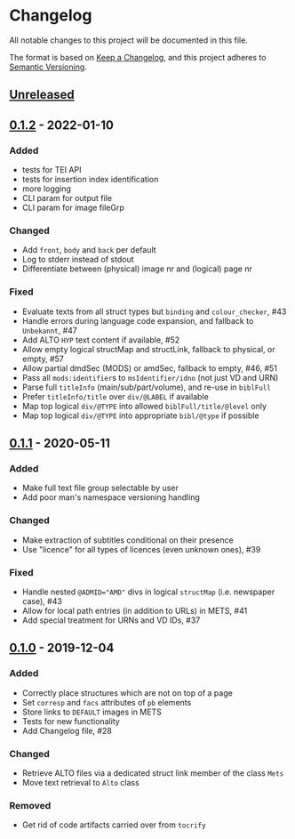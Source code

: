 # Changelog
All notable changes to this project will be documented in this file.

The format is based on [Keep a Changelog](https://keepachangelog.com/en/1.0.0/),
and this project adheres to [Semantic Versioning](https://semver.org/spec/v2.0.0.html).

## [Unreleased]

## [0.1.2] - 2022-01-10
### Added
- tests for TEI API
- tests for insertion index identification
- more logging
- CLI param for output file
- CLI param for image fileGrp

### Changed
- Add `front`, `body` and `back` per default
- Log to stderr instead of stdout
- Differentiate between (physical) image nr and (logical) page nr

### Fixed
- Evaluate texts from all struct types but `binding` and `colour_checker`, #43
- Handle errors during language code expansion, and fallback to `Unbekannt`, #47
- Add ALTO `HYP` text content if available, #52
- Allow empty logical structMap and structLink, fallback to physical, or empty, #57
- Allow partial dmdSec (MODS) or amdSec, fallback to empty, #46, #51
- Pass all `mods:identifier`s to `msIdentifier/idno` (not just VD and URN)
- Parse full `titleInfo` (main/sub/part/volume), and re-use in `biblFull`
- Prefer `titleInfo/title` over `div/@LABEL` if available
- Map top logical `div/@TYPE` into allowed `biblFull/title/@level` only
- Map top logical `div/@TYPE` into appropriate `bibl/@type` if possible

## [0.1.1] - 2020-05-11
### Added
- Make full text file group selectable by user
- Add poor man's namespace versioning handling

### Changed
- Make extraction of subtitles conditional on their presence
- Use "licence" for all types of licences (even unknown ones), #39

### Fixed
- Handle nested `@ADMID="AMD"` divs in logical `structMap` (i.e. newspaper case), #43
- Allow for local path entries (in addition to URLs) in METS, #41
- Add special treatment for URNs and VD IDs, #37

## [0.1.0] - 2019-12-04
### Added
- Correctly place structures which are not on top of a page
- Set `corresp` and `facs` attributes of `pb` elements
- Store links to `DEFAULT` images in METS
- Tests for new functionality
- Add Changelog file, #28

### Changed
- Retrieve ALTO files via a dedicated struct link member of the class `Mets`
- Move text retrieval to `Alto` class

### Removed
- Get rid of code artifacts carried over from `tocrify`

<!-- link-labels -->
[unreleased]: ../../compare/v0.1.2...master
[0.1.2]: ../../compare/v0.1.1...v0.1.2
[0.1.1]: ../../compare/v0.1.0...v0.1.1
[0.1.0]: ../../compare/v1.0...v0.1.0
